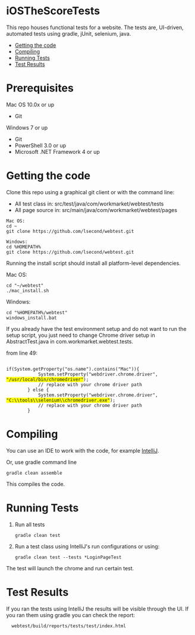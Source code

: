 # iOSTheScoreTests

This repo houses functional tests for a website.
The tests are, UI-driven, automated tests using gradle, jUnit, selenium, java.

- [Getting the code](#getting-the-code)
- [Compiling](#compiling)
- [Running Tests](#running-tests)
- [Test Results](#test-results)

# Prerequisites
Mac OS 10.0x or up

- Git

Windows 7 or up
- Git
- PowerShell 3.0 or up
- Microsoft .NET Framework 4 or up


# Getting the code

Clone this repo using a graphical git client or with the command line:

- All test class in:
    src/test/java/com/workmarket/webtest/tests
- All page source in:
    src/main/java/com/workmarket/webtest/pages


```
Mac OS:
cd ~
git clone https://github.com/lsecond/webtest.git

Windows:
cd %HOMEPATH%
git clone https://github.com/lsecond/webtest.git
```

Running the install script should install all platform-level dependencies.

Mac OS:
```
cd "~/webtest"
./mac_install.sh
```
Windows:
```
cd "%HOMEPATH%/webtest"
windows_install.bat
```

If you already have the test environment setup and do not want to run the setup script, you just need to
change Chrome driver setup in AbstractTest.java in com.workmarket.webtest.tests.

from line 49:

<pre><code>
if(System.getProperty("os.name").contains("Mac")){
            System.setProperty("webdriver.chrome.driver", <span style="background-color: #FFFF00">"/usr/local/bin/chromedriver"</span>);
            // replace with your chrome driver path
        } else {
            System.setProperty("webdriver.chrome.driver", <span style="background-color: #FFFF00">"C:\\tools\\selenium\\chromedriver.exe"</span>);
            // replace with your chrome driver path
        }
</code></pre>
# Compiling
You can use an IDE to work with the code, for example [IntelliJ](https://www.jetbrains.com/idea/).

Or, use gradle command line

```
gradle clean assemble
```

This compiles the code.

# Running Tests
1. Run all tests 

    ```
    gradle clean test
    ```


2. Run a test class using IntelliJ's run configurations or using:

    ```
    gradle clean test --tests *LoginPageTest
    ```
    
The test will launch the chrome and run certain test. 

# Test Results
If you ran the tests using IntelliJ the results will be visible through the UI.
If you ran them using gradle you can check the report:
```
  webtest/build/reports/tests/test/index.html
```
